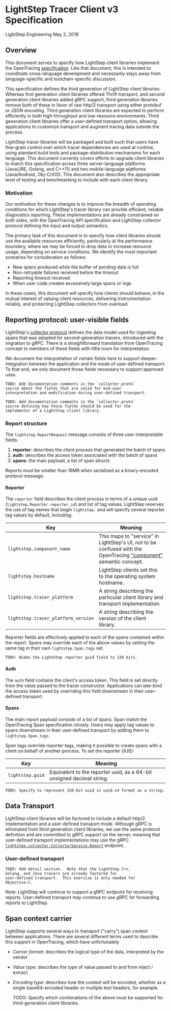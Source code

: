 # LightStep Tracer Client v3 Specification

LightStep Engineering
May 2, 2018

## Overview

This document serves to specify how LightStep client libraries
implement the OpenTracing
[specification](https://github.com/opentracing/specification/blob/master/specification.md).
Like that document, this is intended to coordinate cross-language
development and necessarily stays away from language-specific and
toolchain-specific discussion.

This specification defines the third generation of LightStep client
libraries.  Whereas first generation client libraries offered Thrift
transport, and second generation client libraries added gRPC support,
third generation libraries remove both of these in favor of raw http/2
transport using either protobuf or JSON encoding.  Third generation
client libraries are expected to perform efficiently in both
high-throughput and low-resource environments.  Third generation
client libraries offer a user-defined transport option, allowing
applications to customize transport and augment tracing data outside
the process.

LightStep tracer libraries will be packaged and built such that users
have fine-grain control over which tracer dependencies are used at
runtime, using standard build tools and package-distribution
mechanisms for each language.  This document currently covers efforts
to upgrade client libraries to match this specification across three
server-language platforms (Java/JRE, Golang, and C++11) and two
mobile-language platforms (Java/Android, Obj-C/iOS).  This document
also describes the appropriate level of testing and benchmarking to
include with each client library.

### Motivation

Our motivation for these changes is to improve the breadth of
operating conditions for which LightStep's tracer library can provide
efficient, reliable diagnostics reporting.  These implementations are
already constrained on both sides, with the OpenTracing API
specification and LightStep collector protocol defining the input and
output semantics.

The primary task of this document is to specify how client libraries
should use the available resources efficiently, particularly at the
performance boundary, where we may be forced to drop data or increase
resource usage, depending on service conditions. We identify the most
important scenarios for consideration as follows:

* New spans produced while the buffer of pending data is full
* Non-retryable failures received before the timeout
* Reporting timeout received
* When user code creates excessively large spans or logs

In these cases, this document will specify how clients should behave,
in the mutual interest of valuing client resources, delivering
instrumentation reliably, and protecting LightStep collectors from
overload.

## Reporting protocol: user-visible fields

LightStep's [collector
protocol](https://github.com/lightstep/lightstep-tracer-common/blob/master/collector.proto)
defines the data model used for ingesting spans that was adopted
for second-generation tracers, introduced with the migration to
gRPC.  There is a straightforward translation from OpenTracing
concept to members of these fields with little room for
interpretation.

We document the interpretation of certain fields here to support
deeper-integration between the application and the mode of
user-defined transport.  To that end, we only document those
fields necessary to support approved uses.  

    TODO: Add documentation comments in the `collector.proto`
    source about the fields that are valid for end-user
    interpretation and modification during user-defined transport.

    TODO: Add documentation comments in the `collector.proto`
    source defining how those fields should be used for the
    implementor of a LightStep client library.

### Report structure

The `lightstep.ReportRequest` message consists of three
user-interpretable fields:

1. **reporter**: describes the client process that generated the batch of spans
2. **auth**:     describes the access token associated with the batch of spans
3. **spans**:    the main payload, a list of span structs

Reports must be smaller than 16MB when serialized as a
binary-encoded protocol message.

#### Reporter

The `reporter` field describes the client process in terms of a
unique uuid (`lightstep.Reporter.reporter_id`) and list of tag
values.  LightStep reserves the use of tag names that begin
`lightstep.` and will specify several reporter tag values by
default, including:

Key | Meaning
----|--------
`lightstep.component_name`          | This maps to "service" in LightStep's UI, not to be confused with the OpenTracing ["component"](https://github.com/opentracing/specification/blob/master/semantic_conventions.md) semantic concept.
`lightstep.hostname`                | LightStep clients set this to the operating system hostname.
`lightstep.tracer_platform`         | A string describing the particular client library and transport implementation.
`lightstep.tracer_platform_version` | A string describing the version of the client library.

Reporter fields are effectively applied to each of the spans
contained within the report.  Spans may override each of the
above values by setting the same tag in their own
`lightstep.Span.tags` set.

    TODO: Widen the LightStep reporter guid field to 128 bits.

#### Auth

The `auth` field contains the client's access token.  This field
is set directly from the value passed to the tracer constructor.
Applications can late-bind the access token used by overriding
this field downstream in their user-defined transport.

#### Spans

The main report payload consists of a list of spans.  Span match
the OpenTracing Span specification closely.  Users may apply tag
values to spans downstream in their user-defined transport by
adding them to `lightstep.Span.tags`.

Span tags override reporter tags, making it possible to create spans
with a client on behalf of another process.  To set the reporter GUID:

Key | Meaning
----|--------
`lightstep.guid` | Equivalent to the reporter uuid, as a 64-bit unsigned decimal string.

    TODO: Specify to represent 128-bit uuid in uuid.v4 format as a string.

## Data Transport 

LightStep client libraries will be factored to include a default
http/2 implementation and a user-defined transport mode.  Although
gRPC is eliminated from third generation client libraries, we use the
same protocol definition and are committed to gRPC support on the
server, meaning that user-defined transport implementations may use
the gRPC [`lightstep.collector.CollectorService.Report`](https://github.com/lightstep/lightstep-tracer-common/blob/4c649d1a7ac52b9cafc7f8d21fe304f8fa4a4ae3/collector.proto#L105) endpoint.

### User-defined transport

    TODO: Add detail section.  Note that the LightStep C++,
    Golang, and Java tracers are already factored for
    user-defined transport.  This exercise is only needed for
    Objective-C.

Note: LightStep will continue to support a gRPC endpoint for
receiving reports.  User-defined transport may continue to use
gRPC for forwarding reports to LightStep.

## Span context carrier

LightStep supports several ways to transport ("carry") span
context between applications.  There are several different terms
used to describe this support in OpenTracing, which have
unfortunately

- *Carrier format*: describes the logical type of the data, interpreted by the vendor
- *Value type*: describes the type of value passed to and from inject / extract
- *Encoding type*: describes how the context will be encoded, whether as a single base64-encoded header or multiple text headers, for example.

    TODO: Specify which combinations of the above must be supported
    for third-generation client libraries.
